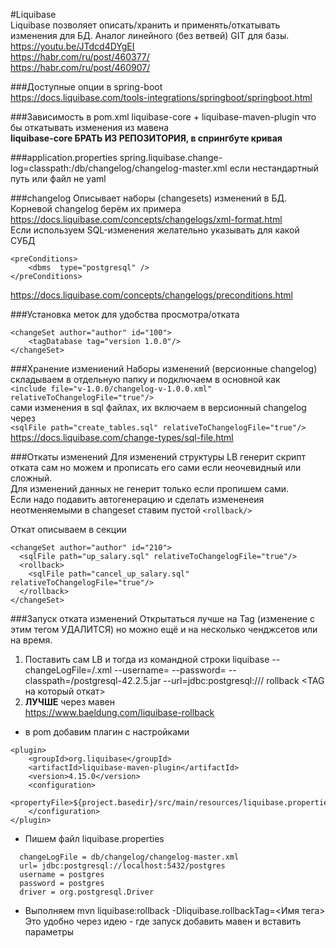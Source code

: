 #Liquibase  
Liquibase позволяет описать/хранить и применять/откатывать изменения для БД.
Аналог линейного (без ветвей) GIT для базы.  
https://youtu.be/JTdcd4DYgEI  
https://habr.com/ru/post/460377/  
https://habr.com/ru/post/460907/  

###Доступные опции в spring-boot   
https://docs.liquibase.com/tools-integrations/springboot/springboot.html

###Зависимость в pom.xml
liquibase-core + liquibase-maven-plugin что бы откатывать изменения из мавена  
**liquibase-core БРАТЬ ИЗ РЕПОЗИТОРИЯ, в спрингбуте кривая**

###application.properties
spring.liquibase.change-log=classpath:/db/changelog/changelog-master.xml
если нестандартный путь или файл не yaml

###changelog
Описывает наборы (changesets) изменений в БД.  
Корневой changelog берём их примера  
https://docs.liquibase.com/concepts/changelogs/xml-format.html  
Если используем SQL-изменения желательно указывать для какой СУБД    
```
<preConditions>
    <dbms  type="postgresql" />
</preConditions>
```
https://docs.liquibase.com/concepts/changelogs/preconditions.html

###Установка меток для удобства просмотра/отката
```
<changeSet author="author" id="100">
    <tagDatabase tag="version 1.0.0"/>
</changeSet>
```

###Хранение измениений
Наборы изменений (версионные changelog) складываем в отдельную папку и подключаем в основной как  
`<include file="v-1.0.0/changelog-v-1.0.0.xml" relativeToChangelogFile="true"/>`  
сами изменения в sql файлах, их включаем в версионный changelog через  
`<sqlFile path="create_tables.sql" relativeToChangelogFile="true"/>`  
https://docs.liquibase.com/change-types/sql-file.html

###Откаты изменений
Для изменений структуры LB генерит скрипт отката сам но можем и прописать его сами если неочевидный или сложный.  
Для изменений данных не генерит только если пропишем сами.  
Если надо подавить автогенерацию и сделать измененеия неотменяемыми в changeset ставим пустой `<rollback/>`  

Откат описываем в секции <rollback>  
```
<changeSet author="author" id="210">
  <sqlFile path="up_salary.sql" relativeToChangelogFile="true"/>
  <rollback>
    <sqlFile path="cancel_up_salary.sql" relativeToChangelogFile="true"/>
  </rollback>
</changeSet>
```

###Запуск отката изменений
Открытаться лучше на Tag (изменение с этим тегом УДАЛИТСЯ) но можно ещё и на несколько ченджсетов или на время.
1) Поставить сам LB и тогда из командной строки
liquibase --changeLogFile=<path to changelog file>/<liquibase MASTER changelog file name>.xml --username=<database username> --password=<database password> --classpath=<path to the liquibase installation>/postgresql-42.2.5.jar --url=jdbc:postgresql://<database url>/<database name> rollback <TAG на который откат>
2) **ЛУЧШЕ** через мавен  
   https://www.baeldung.com/liquibase-rollback
* в pom добавим плагин c настройками
```
<plugin>
    <groupId>org.liquibase</groupId>
    <artifactId>liquibase-maven-plugin</artifactId>
    <version>4.15.0</version>
    <configuration>
        <propertyFile>${project.basedir}/src/main/resources/liquibase.properties</propertyFile>
    </configuration>
</plugin>
```
* Пишем файл liquibase.properties
```
  changeLogFile = db/changelog/changelog-master.xml
  url= jdbc:postgresql://localhost:5432/postgres
  username = postgres
  password = postgres
  driver = org.postgresql.Driver
```
* Выполняем mvn liquibase:rollback -Dliquibase.rollbackTag=<Имя тега>  
Это удобно через идею - где запуск добавить мавен и вставить параметры 
